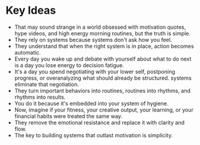# Key Ideas

- That may sound strange in a world obsessed with motivation quotes, hype videos, and high energy morning routines, but the truth is simple.
- They rely on systems because systems don't ask how you feel.
- They understand that when the right system is in place, action becomes automatic.
- Every day you wake up and debate with yourself about what to do next is a day you lose energy to decision fatigue.
- It's a day you spend negotiating with your lower self, postponing progress, or overanalyzing what should already be structured. systems eliminate that negotiation.
- They turn important behaviors into routines, routines into rhythms, and rhythms into results.
- You do it because it's embedded into your system of hygiene.
- Now, imagine if your fitness, your creative output, your learning, or your financial habits were treated the same way.
- They remove the emotional resistance and replace it with clarity and flow.
- The key to building systems that outlast motivation is simplicity.
